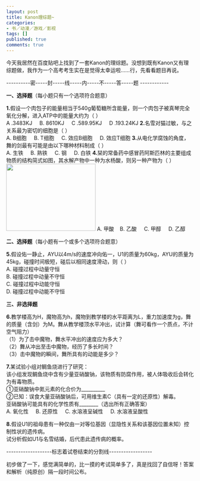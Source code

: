 ```yaml
---
layout: post
title: Kanon理综题~
categories:
- 书／动漫／游戏／影视
tags: []
published: true
comments: true
---
```

<p>今天我居然在百度贴吧上找到了一套Kanon的理综题。没想到既有Kanon又有理综题做，我作为一个高考考生实在是觉得太幸运啦……行，先看看题目再说。</p>

<p>----------密-----封-----线-----内-----不-----答-----题 ------------</p>

<p><strong> 一、选择题</strong>（每小题只有一个选项符合题意）</p>

<p><strong>1.</strong>假设一个肉包子的能量相当于540g葡萄糖所含能量，则一个肉包子被真琴完全氧化分解，进入ATP中的能量大约为（  ）<br />
A .3483KJ                   B. 8610KJ                     C .589.95KJ                            D .193.24KJ
<strong> 2.</strong>名雪对猫过敏，与之关系最为密切的细胞是（  ）<br />
A. B细胞                        B. T细胞                      C. 效应B细胞                      D. 效应T细胞
<strong> 3.</strong>从电化学腐蚀的角度，舞的剑最有可能是由以下哪种材料制成（  ）<br />
A. 生铁                  B. 熟铁                  C. 钢                       D. 白铁
<strong> 4.</strong>栞的常备药中感冒药阿斯匹林的主要组成物质的结构简式如图，其水解产物中一种为水杨酸，则另一种产物为（  ）
<img src="http://photo1.yupoo.com/20070302/185810_307949141_m.jpg" height="180" width="240" />
A. 甲酸    B. 乙酸                  C. 甲醇                    D. 乙醇</p>

<p><strong>二、选择题</strong>（每小题有一个或多个选项符合题意）</p>

<p><strong>5.</strong>假设佑一静止，AYU以4m/s的速度冲向佑一，U1的质量为60kg，AYU的质量为45kg，碰撞时间极短，碰后以相同速度滑动，则（ ）<br />
A. 碰撞过程中动量守恒<br />
B. 碰撞过程中动量不守恒<br />
C. 碰撞过程中动能守恒<br />
D. 碰撞过程中动能不守恒</p>

<p><strong>三、非选择题</strong></p>

<p><strong>6.</strong>教学楼高为H，魔物高为h，魔物到教学楼的水平距离为L，重力加速度为g，舞的质量（含剑）为M。舞从教学楼顶水平冲出，试计算（舞可看作一个质点，不计空气阻力）<br />
（1）为了击中魔物，舞水平冲出的速度应为多大？<br />
（2）舞从冲出至击中魔物，经历了多长时间？<br />
（3）击中魔物的瞬间，舞所具有的动能是多少？</p>

<p><strong>7.</strong>某试验小组对鲷鱼烧进行了研究：<br />
该小组发现鲷鱼烧中含有少量亚硝酸钠，该物质有防腐作用，被人体吸收后会转化为有毒物质。<br />
①亚硝酸钠中氮元素的化合价为__________<br />
②已知：误食大量亚硝酸钠后，可用维生素C（具有一定的还原性）解毒。<br />
亚硝酸钠可能具有的化学性质有________（选出所有正确答案）<br />
A. 氧化性       B. 还原性       C. 水溶液呈碱性        D. 水溶液呈酸性</p>

<p><strong>8.</strong>假设U1的祖母患有一种仅由一对等位基因（显隐性关系和该基因位置未知）控制性状的遗传病。<br />
试分析假如U1与名雪结婚，后代患此遗传病的概率。</p>

<p>-------------------标志着试卷结束的分割线------------------</p>

<p>初步做了一下，感觉满简单的，比一摸的考试简单多了，真是找回了自信呀！答案和解析（纯原创）隔一段时间公布。</p>
